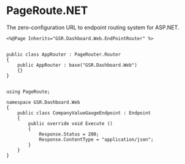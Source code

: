 # PageRoute.NET

The zero-configuration URL to endpoint routing system for ASP.NET.


	<%@Page Inherits="GSR.Dashboard.Web.EndPointRouter" %>

	
	public class AppRouter : PageRouter.Router
	{
		public AppRouter : base("GSR.Dashboard.Web")
		{}
	}


	using PageRoute;

	namespace GSR.Dashboard.Web
	{
		public class CompanyValueGaugeEndpoint : Endpoint
		{
			public override void Execute ()
			{
				Response.Status = 200;
				Response.ContentType = "application/json";
			}
		}
	}
